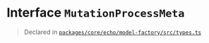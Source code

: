 # Interface `MutationProcessMeta`
> Declared in [`packages/core/echo/model-factory/src/types.ts`](.)
